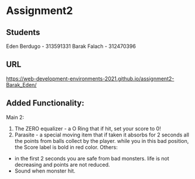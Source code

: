 # Assignment2

## Students

Eden Berdugo - 313591331
Barak Falach - 312470396

## URL

https://web-development-environments-2021.github.io/assignment2-Barak_Eden/

## Added Functionality:

Main 2:

1. The ZERO equalizer - a O Ring that if hit, set your score to 0!
2. Parasite - a special moving item that if taken it absorbs for 2 seconds all the points from balls collect by the player. while you in this bad position, the Score label is bold in red color.
   Others:

- in the first 2 seconds you are safe from bad monsters. life is not decreasing and points are not reduced.
- Sound when monster hit.

